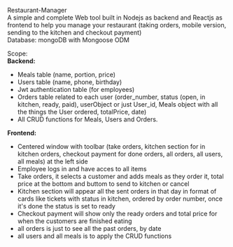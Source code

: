Restaurant-Manager  
A simple and complete Web tool built in Nodejs as backend and Reactjs as frontend to help you manage your restaurant (taking orders, mobile version, sending to the kitchen and checkout payment)  
Database: mongoDB with Mongoose ODM  
  
Scope:  
**Backend:**  
 - Meals table (name, portion, price)  
 - Users table (name, phone, birthday)  
 - Jwt authentication table (for employees)  
 - Orders table related to each user (order_number, status (open, in kitchen, ready, paid), userObject or just User_id, Meals object with all the things the User ordered, totalPrice, date)  
 - All CRUD functions for Meals, Users and Orders.  

**Frontend:**  
 - Centered window with toolbar (take orders, kitchen section for in kitchen orders, checkout payment for done orders, all orders, all users, all meals) at the left side  
 - Employee logs in and have acces to all items  
 - Take orders, it selects a customer and adds meals as they order it, total price at the bottom and buttom to send to kitchen or cancel  
 - Kitchen section will appear all the sent orders in that day in format of cards like tickets with status in kitchen, ordered by order number, once it's done the status is set to ready  
 - Checkout payment will show only the ready orders and total price for when the customers are finished eating  
 - all orders is just to see all the past orders, by date  
 - all users and all meals is to apply the CRUD functions  
